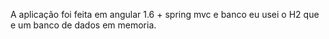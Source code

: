 
A aplicação foi feita em angular 1.6 + spring mvc e banco eu usei o H2 que e um banco de dados em memoria.
